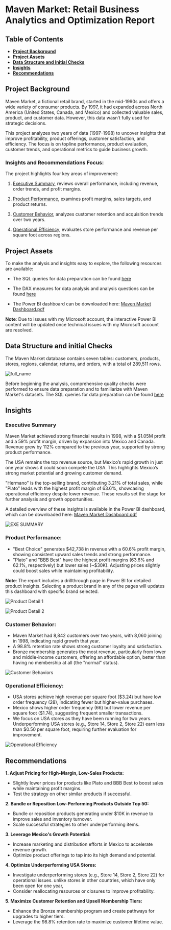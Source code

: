 # Maven Market: Retail Business Analytics and Optimization Report

## Table of Contents
- [**Project Background**](#project-background)
- [**Project Assets**](#project-assets)
- [**Data Structure and Initial Checks**](#data-structure-and-initial-checks)
- [**Insights**](#insights)
- [**Recommendations**](#recommendations)

## Project Background
Maven Market, a fictional retail brand, started in the mid-1990s and offers a wide variety of consumer products. By 1997, it had expanded across North America (United States, Canada, and Mexico) and collected valuable sales, product, and customer data. However, this data wasn’t fully used for strategic decisions.

This project analyzes two years of data (1997–1998) to uncover insights that improve profitability, product offerings, customer satisfaction, and efficiency. The focus is on topline performance, product evaluation, customer trends, and operational metrics to guide business growth.

### Insights and Recommendations Focus:
The project highlights four key areas of improvement:

1. [Executive Summary](#executive-summary),
reviews overall performance, including revenue, order trends, and profit margins.

2. [Product Performance](#product-performance),
examines profit margins, sales targets, and product returns.

3. [Customer Behavior](#customer-behavior),
analyzes customer retention and acquisition trends over two years.

4. [Operational Efficiency](#operational-efficiency),
evaluates store performance and revenue per square foot across regions.


## Project Assets
To make the analysis and insights easy to explore, the following resources are available:

- The SQL queries for data preparation can be found [here](https://mramadhankesapi.github.io/Data-Preparation-Process__for__Maven-Market...Retail-Analytics-and-Optimization/)

- The DAX measures for data analysis and analysis questions can be found [here](https://mramadhankesapi.github.io/DAX-Measures__for__Maven-Market...Retail-Analytics-and-Optimization/)

- The Power BI dashboard can be downloaded here: [Maven Market Dashboard.pdf](https://github.com/user-attachments/files/18228058/Maven.Market.Dashboard.pdf)

**Note**: Due to issues with my Microsoft account, the  interactive Power BI content will be updated once technical issues with my Microsoft account are resolved.


## Data Structure and initial Checks
The Maven Market database contains seven tables: customers, products, stores, regions, calendar, returns, and orders, with a total of 289,511 rows.

![full_name](https://github.com/user-attachments/assets/5918f224-027c-44de-8bc9-a2f46f588e7a)

Before beginning the analysis, comprehensive quality checks were performed to ensure data preparation and to familiarize with Maven Market's datasets. The SQL queries for data preparation can be found [here](https://mramadhankesapi.github.io/Data-Preparation-Process__for__Maven-Market...Retail-Analytics-and-Optimization/)


## Insights
### Executive Summary
Maven Market achieved strong financial results in 1998, with a $1.05M profit and a 59% profit margin, driven by expansion into Mexico and Canada. Revenue grew by 112% compared to the previous year, supported by strong product performance.

The USA remains the top revenue source, but Mexico’s rapid growth in just one year shows it could soon compete the USA. This highlights Mexico’s strong market potential and growing customer demand.

"Hermano" is the top-selling brand, contributing 3.21% of total sales, while "Plato" leads with the highest profit margin of 63.6%, showcasing operational efficiency despite lower revenue. These results set the stage for further analysis and growth opportunities.

A detailed overview of these insights is available in the Power BI dashboard, which can be downloaded here:  [Maven Market Dashboard.pdf](https://github.com/user-attachments/files/18228058/Maven.Market.Dashboard.pdf)

![EXE SUMMARY](https://github.com/user-attachments/assets/bd0dd2bb-cf1f-4b63-a099-699ba282fc71)


### Product Performance:
- "Best Choice" generates $42,738 in revenue with a 60.6% profit margin, showing consistent upward sales trends and strong performance.
- "Plato" and "BBB Best" have the highest profit margins (63.6% and 62.1%, respectively) but lower sales (~$30K). Adjusting prices slightly could boost sales while maintaining profitability.
  
**Note**: The report includes a drillthrough page in Power BI for detailed product insights. Selecting a product brand in any of the pages will updates this dashboard with specific brand selected.

![Product Detail 1](https://github.com/user-attachments/assets/07b44c5a-df9d-4794-b7ea-2e0b6f401ac1)

![Product Detail 2](https://github.com/user-attachments/assets/23782158-3def-4122-83f5-e00cc1dc2c29)


### Customer Behavior:
- Maven Market had 8,842 customers over two years, with 8,060 joining in 1998, indicating rapid growth that year.
- A 98.8% retention rate shows strong customer loyalty and satisfaction.
- Bronze membership generates the most revenue, particularly from lower and middle-income customers, offering an affordable option, better than having no membership at all (the "normal" status).

![Customer Behaviors](https://github.com/user-attachments/assets/430427b2-70be-4470-a048-4243dd164ed0)


### Operational Efficiency:
- USA stores achieve high revenue per square foot ($3.24) but have low order frequency (28), indicating fewer but higher-value purchases.
- Mexico shows higher order frequency (66) but lower revenue per square foot ($1.74), suggesting frequent smaller transactions.
- We focus on USA stores as they have been running for two years. Underperforming USA stores (e.g., Store 14, Store 2, Store 22) earn less than $0.50 per square foot, requiring further evaluation for improvement.

![Operational Efficiency](https://github.com/user-attachments/assets/467e5d00-ead8-4167-be73-1aa82c7cbe2f)


## Recommendations
**1. Adjust Pricing for High-Margin, Low-Sales Products:**
   - Slightly lower prices for products like Plato and BBB Best to boost sales while maintaining profit margins.
   - Test the strategy on other similar products if successful.

**2. Bundle or Reposition Low-Performing Products Outside Top 50:**
   - Bundle or reposition products generating under $10K in revenue to improve sales and inventory turnover.
   - Scale successful strategies to other underperforming items.
     
**3. Leverage Mexico's Growth Potential:**
   - Increase marketing and distribution efforts in Mexico to accelerate revenue growth.
   - Optimize product offerings to tap into its high demand and potential.
  
**4. Optimize Underperforming USA Stores:**
   - Investigate underperforming stores (e.g., Store 14, Store 2, Store 22) for operational issues.
   unlike stores in other countries, which have only been open for one year,
   - Consider reallocating resources or closures to improve profitability.

**5. Maximize Customer Retention and Upsell Membership Tiers:**
   - Enhance the Bronze membership program and create pathways for upgrades to higher tiers.
   - Leverage the 98.8% retention rate to maximize customer lifetime value.




